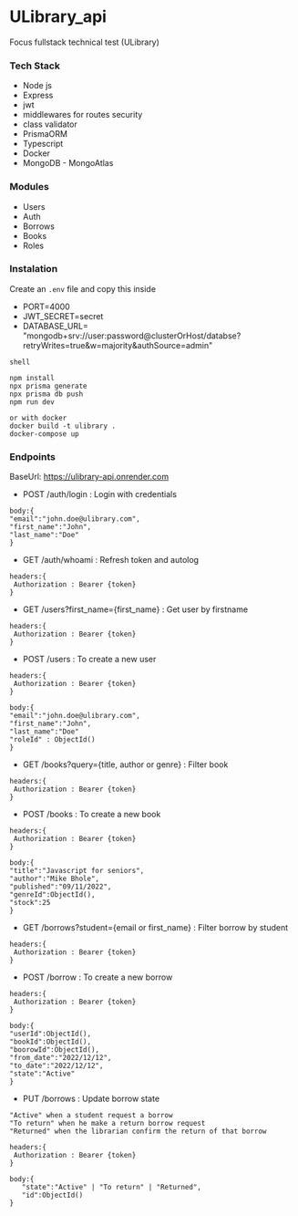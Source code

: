 # ULibrary_api
Focus fullstack technical test (ULibrary) 

### Tech Stack  
- Node js 
- Express
- jwt
- middlewares for routes security
- class validator
- PrismaORM
- Typescript
- Docker  
- MongoDB - MongoAtlas
  
    
 ### Modules  
 - Users
 - Auth
 - Borrows
 - Books  
 - Roles  
   

### Instalation
 Create an ```.env``` file and copy this inside
 - PORT=4000
 - JWT_SECRET=secret
 - DATABASE_URL= "mongodb+srv://user:password@clusterOrHost/databse?retryWrites=true&w=majority&authSource=admin"

 
 ```
 shell
 
 npm install  
 npx prisma generate
 npx prisma db push
 npm run dev  
 
 or with docker  
 docker build -t ulibrary .  
 docker-compose up
 
 ```
 
 ### Endpoints
 BaseUrl: https://ulibrary-api.onrender.com

 - POST /auth/login : Login with credentials
 ```
 body:{
"email":"john.doe@ulibrary.com",
"first_name":"John",
"last_name":"Doe"
}
 ```
 
  - GET /auth/whoami : Refresh token and autolog 
 ```
 headers:{
  Authorization : Bearer {token}
 }
 
 ```

   - GET /users?first_name={first_name} : Get user by firstname
 ```
 headers:{
  Authorization : Bearer {token}
 }
 
 ```
 
  - POST /users : To create a new user
 ```
 headers:{
  Authorization : Bearer {token}
 }
 
 body:{
 "email":"john.doe@ulibrary.com",
 "first_name":"John",
 "last_name":"Doe"
 "roleId" : ObjectId()
 }
 
 ```


  - GET /books?query={title, author or genre} : Filter book
 ```
 headers:{
  Authorization : Bearer {token}
 }
 
 ```

  - POST /books : To create a new book
 ```
 headers:{
  Authorization : Bearer {token}
 }
 
 body:{
"title":"Javascript for seniors",
"author":"Mike Bhole",
"published":"09/11/2022",
"genreId":ObjectId(),
"stock":25
 }
 
 ```

   - GET /borrows?student={email or first_name} : Filter borrow by student
 ```
 headers:{
  Authorization : Bearer {token}
 }
 ```

  - POST /borrow : To create a new borrow
 ```
 headers:{
  Authorization : Bearer {token}
 }
 
 body:{
"userId":ObjectId(),
"bookId":ObjectId(),
"boorowId":ObjectId(),
"from_date":"2022/12/12",
"to_date":"2022/12/12",
"state":"Active"
 }
 
 ```


  - PUT /borrows : Update borrow state 
 ```
 "Active" when a student request a borrow
 "To return" when he make a return borrow request
 "Returned" when the librarian confirm the return of that borrow  

 headers:{
  Authorization : Bearer {token}
 }

 body:{
    "state":"Active" | "To return" | "Returned",
	"id":ObjectId()
 }
 ```
 


